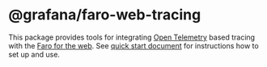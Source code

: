 # @grafana/faro-web-tracing

This package provides tools for integrating [Open Telemetry](https://opentelemetry.io/docs/instrumentation/js/)
based tracing with the [Faro for the web](https://github.com/grafana/faro-web-sdk/tree/main/packages/web).
See [quick start document](../../docs/sources/tutorials/quick-start-browser.md) for instructions how to set up and use.
